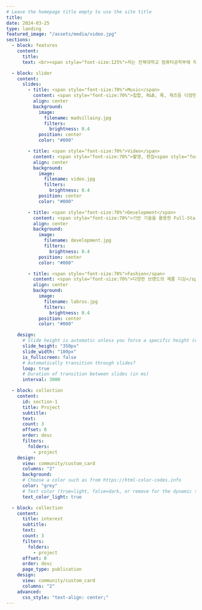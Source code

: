 ```yaml
---
# Leave the homepage title empty to use the site title
title:
date: 2024-03-25
type: landing
featured_image: "/assets/media/video.jpg"
sections:
  - block: features
    content:
      title:
      text: <br><span style="font-size:125%">저는 전북대학교 컴퓨터공학부에 재학중인 22학번 학부생 신철언입니다. 웹 개발자에서 백엔드 기반 개발에 관심이 있습니다. 개발뿐만 아니라 영상이나 음악에도 관심이 있습니다.</span>

  - block: slider
    content:
      slides:
        - title: <span style="font-size:70%">Music</span>
          content: <span style="font-size:70%">힙합, R&B, 록, 재즈등 다양한 음악 감상</span>
          align: center
          background:
            image:
              filename: madvillainy.jpg
              filters:
                brightness: 0.4
            position: center
            color: "#000"

        - title: <span style="font-size:70%">Video</span>
          content: <span style="font-size:70%">촬영, 편집<span style="font-size:70%">
          align: center
          background:
            image:
              filename: video.jpg
              filters:
                brightness: 0.4
            position: center
            color: "#000"

        - title: <span style="font-size:70%">Development</span>
          content: <span style="font-size:70%">기반 기술을 활용한 Full-Stack 어플리케이션 개발</span>
          align: center
          background:
            image:
              filename: development.jpg
              filters:
                brightness: 0.4
            position: center
            color: "#000"

        - title: <span style="font-size:70%">Fashion</span>
          content: <span style="font-size:70%">다양한 브랜드의 제품 디깅</span>
          align: center
          background:
            image:
              filename: labros.jpg
              filters:
                brightness: 0.4
            position: center
            color: "#000"

    design:
      # Slide height is automatic unless you force a specific height (e.g. '400px')
      slide_height: "350px"
      slide_width: "100px"
      is_fullscreen: false
      # Automatically transition through slides?
      loop: true
      # Duration of transition between slides (in ms)
      interval: 3000

  - block: collection
    content:
      id: section-1
      title: Project
      subtitle:
      text:
      count: 3
      offset: 0
      order: desc
      filters:
        folders:
          - project
    design:
      view: community/custom_card
      columns: "2"
      background:
      # Choose a color such as from https://html-color-codes.info
      color: "grey"
      # Text color (true=light, false=dark, or remove for the dynamic theme color)
      text_color_light: true

  - block: collection
    content:
      title: interest
      subtitle:
      text:
      count: 3
      filters:
        folders:
          - project
      offset: 0
      order: desc
      page_type: publication
    design:
      view: community/custom_card
      columns: "2"
    advanced:
      css_style: "text-align: center;"
---
```


